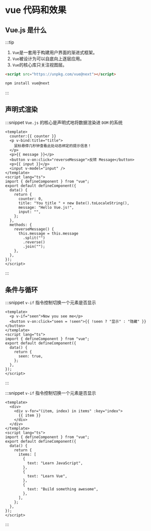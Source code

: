 # vue 代码和效果

## Vue.js 是什么

:::tip

1. `Vue`是一套用于构建用户界面的渐进式框架。
2. `Vue`被设计为可以自底向上逐层应用。
3. `Vue`的核心库只关注视图层。

``` html
<script src="https://unpkg.com/vue@next"></script>
```

``` bash
npm install vue@next
```

:::

## 声明式渲染

:::snippet `Vue.js` 的核心是声明式地将数据渲染进 `DOM` 的系统

``` vue
<template>
  counter:{{ counter }}
  <p v-bind:title="title">
    鼠标悬停几秒钟查看此处动态绑定的提示信息！
  </p>
  <p>{{ message }}</p>
  <button v-on:click="reverseMessage">反转 Message</button>
  <p>{{ input }}</p>
  <input v-model="input" />
</template>
<script lang="ts">
import { defineComponent } from "vue";
export default defineComponent({
  data() {
    return {
      counter: 0,
      title: "You title " + new Date().toLocaleString(),
      message: "Hello Vue.js!",
      input: "",
    };
  },
  methods: {
    reverseMessage() {
      this.message = this.message
        .split("")
        .reverse()
        .join("");
    },
  },
});
</script>
```

:::

## 条件与循环

:::snippet `v-if` 指令控制切换一个元素是否显示

``` vue
<template>
  <p v-if="seen">Now you see me</p>
  <button v-on:click="seen = !seen">{{ !seen ? "显示" : "隐藏" }}</button>
</template>
<script lang="ts">
import { defineComponent } from "vue";
export default defineComponent({
  data() {
    return {
      seen: true,
    };
  },
});
</script>
```

:::

:::snippet `v-if` 指令控制切换一个元素是否显示

``` vue
<template>
  <div>
    <div v-for="(item, index) in items" :key="index">
      {{ item }}
    </div>
  </div>
</template>
<script lang="ts">
import { defineComponent } from "vue";
export default defineComponent({
  data() {
    return {
      items: [
        {
          text: "Learn JavaScript",
        },
        {
          text: "Learn Vue",
        },
        {
          text: "Build something awesome",
        },
      ],
    };
  },
});
</script>
```

:::

